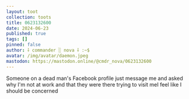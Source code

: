 ```yaml
---
layout: toot
collection: toots
title: 0623132600
date: 2024-06-23
published: true
tags: []
pinned: false
author: ⸸ commander ░ nova ⸸ :~$
avatar: /img/avatar/daemon.jpeg
mastodon: https://mastodon.online/@cmdr_nova/0623132600
---
```


Someone on a dead man's Facebook profile just message me and asked why I'm not at work and that they were there trying to visit meI feel like I should be concerned
